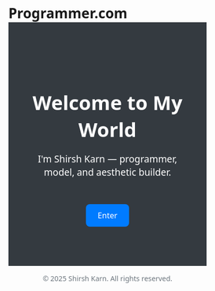 # Programmer.com
<!DOCTYPE html>
<html lang="en">
<head>
  <meta charset="UTF-8">
  <meta name="viewport" content="width=device-width, initial-scale=1.0">
  <title>Shirsh Karn | Portfolio</title>
  <style>
    * {
      margin: 0;
      padding: 0;
      box-sizing: border-box;
      font-family: 'Segoe UI', Tahoma, Geneva, Verdana, sans-serif;
    }

    body {
      background: linear-gradient(135deg, #f8f9fa, #e9ecef);
      color: #212529;
      line-height: 1.6;
      transition: all 0.5s ease;
    }

    .page {
      display: none;
      padding: 2rem;
      max-width: 960px;
      margin: auto;
      opacity: 0;
      transform: translateY(20px);
      transition: opacity 0.6s ease, transform 0.6s ease;
    }

    .active {
      display: block;
      opacity: 1;
      transform: translateY(0);
    }

    .intro, .outro {
      text-align: center;
      padding: 5rem 2rem;
      background-color: #343a40;
      color: white;
      opacity: 0;
      transform: translateY(20px);
      transition: opacity 0.6s ease, transform 0.6s ease;
    }

    .active.intro, .active.outro {
      opacity: 1;
      transform: translateY(0);
    }

    .intro h1, .outro h2 {
      font-size: 2.5rem;
      margin-bottom: 1rem;
    }

    .intro p, .outro p {
      font-size: 1.2rem;
    }

    .enter-btn {
      display: inline-block;
      margin-top: 2rem;
      padding: 0.75rem 1.5rem;
      font-size: 1rem;
      color: white;
      background-color: #007bff;
      border: none;
      border-radius: 8px;
      cursor: pointer;
      transition: background 0.3s ease, transform 0.3s ease;
    }

    .enter-btn:hover {
      background-color: #0056b3;
      transform: scale(1.05);
    }

    header {
      background-color: #343a40;
      color: white;
      padding: 2rem 1rem;
      text-align: center;
    }

    header h1 {
      font-size: 2.5rem;
    }

    .bio, .skills, .socials {
      margin-bottom: 2rem;
      padding: 1rem;
      background: white;
      border-radius: 12px;
      box-shadow: 0 5px 15px rgba(0,0,0,0.05);
    }

    h2 {
      margin-bottom: 1rem;
      color: #495057;
    }

    ul {
      list-style: none;
      display: flex;
      flex-wrap: wrap;
      gap: 10px;
    }

    ul li {
      background-color: #dee2e6;
      padding: 0.5rem 1rem;
      border-radius: 8px;
    }

    .socials a {
      display: inline-block;
      margin-right: 10px;
      text-decoration: none;
      color: #007bff;
      font-weight: bold;
      transition: color 0.3s ease;
    }

    .socials a:hover {
      color: #0056b3;
    }

    footer {
      text-align: center;
      padding: 1rem;
      color: #6c757d;
      font-size: 0.9rem;
    }
  </style>
</head>
<body>

  <div class="intro active" id="introPage">
    <h1>Welcome to My World</h1>
    <p>I'm Shirsh Karn — programmer, model, and aesthetic builder.</p>
    <button class="enter-btn" onclick="enterSite()">Enter</button>
  </div>

  <div class="page" id="mainPage">
    <header>
      <h1>Shirsh Karn</h1>
      <p>Aesthetic Builder • Online Model • Programmer</p>
    </header>

    <section class="bio">
      <h2>About Me</h2>
      <p>I'm Shirsh Karn, a 17-year-old aesthetic builder and small online model on Instagram. I have a deep passion for coding and development — blending creativity with logic. I enjoy sharing content that inspires fitness, aesthetics, and tech lifestyle.</p>
    </section>

    <section class="skills">
      <h2>Skills</h2>
      <ul>
        <li>HTML</li>
        <li>CSS</li>
        <li>JavaScript</li>
        <li>Python</li>
        <li>C#</li>
      </ul>
    </section>

    <section class="socials">
      <h2>Connect With Me</h2>
      <a href="https://www.instagram.com/shirsh.karn/" target="_blank">Instagram</a>
    </section>
  </div>

  <div class="outro page" id="endPage">
    <h2>Thanks for Visiting!</h2>
    <p>Stay aesthetic, stay inspired. Follow me for more on Instagram.</p>
    <a class="enter-btn" href="https://www.instagram.com/shirsh.karn/" target="_blank">Follow on Instagram</a>
  </div>

  <footer>
    &copy; 2025 Shirsh Karn. All rights reserved.
  </footer>

  <script>
    function enterSite() {
      const intro = document.getElementById('introPage');
      const main = document.getElementById('mainPage');

      intro.classList.remove('active');
      setTimeout(() => {
        intro.style.display = 'none';
        main.classList.add('active');
      }, 600);

      setTimeout(() => {
        main.classList.remove('active');
        document.getElementById('endPage').classList.add('active');
      }, 18000); // Shows outro after 18s
    }
  </script>

</body>
</html>
